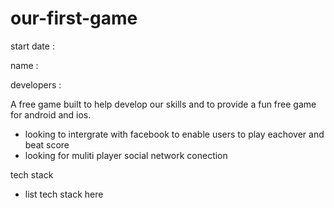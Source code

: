# our-first-game

start date :

name :

developers :



A free game built to help develop our skills and to provide a fun free game for android and ios.

- looking to intergrate with facebook to enable users to play eachover and beat score
- looking for muliti player social network conection

tech stack
- list tech stack here
